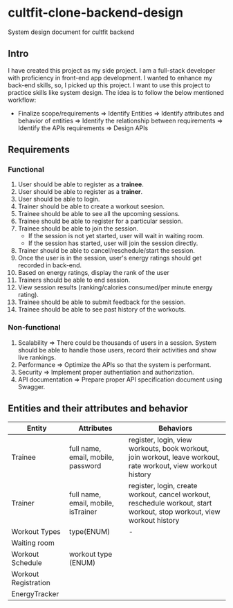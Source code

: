 # cultfit-clone-backend-design
System design document for cultfit backend

## Intro
I have created this project as my side project. I am a full-stack developer with proficiency in front-end app development. I wanted to enhance my back-end skills, so, I picked up this project. I want to use this project to practice skills like system design. The idea is to follow the below mentioned workflow: 
* Finalize scope/requirements => Identify Entities => Identify attributes and behavior of entities => Identify the relationship between requirements => Identify the APIs requirements => Design APIs
  
## Requirements
  ### Functional
   1. User should be able to register as a **trainee**.
   2. User should be able to register as a **trainer**.
   3. User should be able to login.
   4. Trainer should be able to create a workout seesion.
   5. Trainee should be able to see all the upcoming sessions.
   6. Trainee should be able to register for a particular session.
   7. Trainee should be able to join the session.
      * If the session is not yet started, user will wait in waiting room.
      * If the session has started, user will join the session directly.
   8. Trainer should be able to cancel/reschedule/start the session.
   9. Once the user is in the session, user's energy ratings should get recorded in back-end.
   10. Based on energy ratings, display the rank of the user
   11. Trainers should be able to end session.
   12. View session results (ranking/calories consumed/per minute energy rating).
   13. Trainee should be able to submit feedback for the session.
   14. Trainee should be able to see past history of the workouts.
    
  ### Non-functional
   1. Scalability => There could be thousands of users in a session. 
                     System should be able to handle those users, record their activities and show live rankings.
   2. Performance => Optimize the APIs so that the system is performant.
   3. Security => Implement proper authentiation and authorization.
   4. API documentation => Prepare proper API specification document using Swagger.
   
## Entities and their attributes and behavior

|Entity|Attributes|Behaviors|
|------|----------|---------|
|Trainee|full name, email, mobile, password| register, login, view workouts, book workout, join workout, leave workout, rate workout, view workout history|
|Trainer|full name, email, mobile, isTrainer| register, login, create workout, cancel workout, reschedule workout, start workout, stop workout, view workout history|
|Workout Types| type(ENUM)|-|
|Waiting room|||
|Workout Schedule|workout type (ENUM)||
|Workout Registration|||
|EnergyTracker|||
  
  
  

